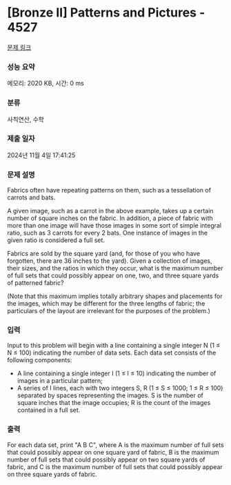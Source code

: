 # [Bronze II] Patterns and Pictures - 4527 

[문제 링크](https://www.acmicpc.net/problem/4527) 

### 성능 요약

메모리: 2020 KB, 시간: 0 ms

### 분류

사칙연산, 수학

### 제출 일자

2024년 11월 4일 17:41:25

### 문제 설명

<p>Fabrics often have repeating patterns on them, such as a tessellation of carrots and bats.</p>

<p>A given image, such as a carrot in the above example, takes up a certain number of square inches on the fabric. In addition, a piece of fabric with more than one image will have those images in some sort of simple integral ratio, such as 3 carrots for every 2 bats. One instance of images in the given ratio is considered a full set.</p>

<p>Fabrics are sold by the square yard (and, for those of you who have forgotten, there are 36 inches to the yard). Given a collection of images, their sizes, and the ratios in which they occur, what is the maximum number of full sets that could possibly appear on one, two, and three square yards of patterned fabric?</p>

<p>(Note that this maximum implies totally arbitrary shapes and placements for the images, which may be different for the three lengths of fabric; the particulars of the layout are irrelevant for the purposes of the problem.)</p>

### 입력 

 <p>Input to this problem will begin with a line containing a single integer N (1 ≤ N ≤ 100) indicating the number of data sets. Each data set consists of the following components:</p>

<ul>
	<li>A line containing a single integer I (1 ≤ I ≤ 10) indicating the number of images in a particular pattern;</li>
	<li>A series of I lines, each with two integers S, R (1 ≤ S ≤ 1000; 1 ≤ R ≤ 100) separated by spaces representing the images. S is the number of square inches that the image occupies; R is the count of the images contained in a full set.</li>
</ul>

### 출력 

 <p>For each data set, print "A B C", where A is the maximum number of full sets that could possibly appear on one square yard of fabric, B is the maximum number of full sets that could possibly appear on two square yards of fabric, and C is the maximum number of full sets that could possibly appear on three square yards of fabric.</p>

